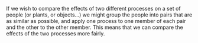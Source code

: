 If we wish to compare the effects of two different processes on a set of
people (or plants, or objects...) we might group the people into pairs
that are as similar as possible, and apply one process to one member of
each pair and the other to the other member. This means that we can
compare the effects of the two processes more fairly.
